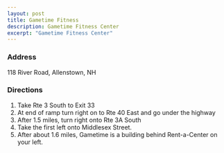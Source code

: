```yaml
---
layout: post
title: Gametime Fitness
description: Gametime Fitness Center
excerpt: "Gametime Fitness Center"
---
```

### Address
118 River Road, Allenstown, NH

### Directions
1. Take Rte 3 South to Exit 33
2. At end of ramp turn right on to Rte 40 East and go under the highway
3. After 1.5 miles, turn right onto Rte 3A South
4. Take the first left onto Middlesex Street.
5. After about 1.6 miles, Gametime is a building behind Rent-a-Center on your left.
